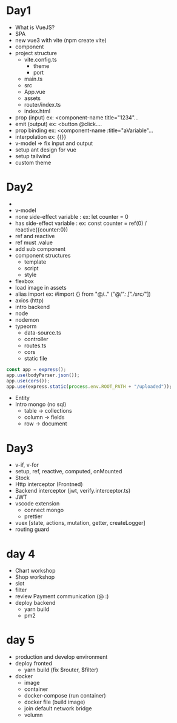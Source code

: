 # Day1

- What is VueJS?
- SPA
- new vue3 with vite (npm create vite)
- component
- project structure
  - vite.config.ts
    - theme
    - port
  - main.ts
  - src
  - App.vue
  - assets
  - router/index.ts
  - index.html
- prop (input) ex: <component-name title="1234"...
- emit (output) ex: <button @click....
- prop binding ex: <component-name :title="aVariable"...
- interpolation ex: {{}}
- v-model => fix input and output
- setup ant design for vue
- setup tailwind
- custom theme

# Day2

- <a-form></a-form>
- v-model
- none side-effect variable : ex: let counter = 0
- has side-effect variable : ex: const counter = ref(0) / reactive({counter:0})
- ref and reactive
- ref must .value
- add sub component
- component structures
  - template
  - script
  - style
- flexbox
- load image in assets
- alias import ex: #import {} from "@/.." ("@/_": ["./src/_"])
- axios (http)
- intro backend
- node
- nodemon
- typeorm
  - data-source.ts
  - controller
  - routes.ts
  - cors
  - static file

```ts
const app = express();
app.use(bodyParser.json());
app.use(cors());
app.use(express.static(process.env.ROOT_PATH + "/uploaded"));
```

- Entity
- Intro mongo (no sql)
  - table -> collections
  - column -> fields
  - row -> document

# Day3

- v-if, v-for
- setup, ref, reactive, computed, onMounted
- Stock
- Http interceptor (Frontned)
- Backend interceptor (jwt, verify.interceptor.ts)
- JWT
- vscode extension
  - connect mongo
  - prettier
- vuex [state, actions, mutation, getter, createLogger]
- routing guard

# day 4

- Chart workshop
- Shop workshop
- slot
- filter
- review Payment communication (@ :)
- deploy backend
  - yarn build
  - pm2

# day 5

- production and develop environment
- deploy fronted
  - yarn build (fix $router, $filter)
- docker
  - image
  - container
  - docker-compose (run container)
  - docker file (build image)
  - join default network bridge
  - volumn
